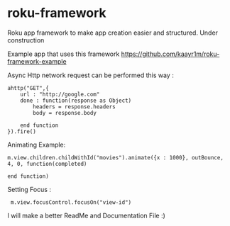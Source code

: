 # roku-framework
Roku app framework to make app creation easier and structured. Under construction

Example app that uses this framework https://github.com/kaayr1m/roku-framework-example

Async Http network request can be performed this way : 
        
    ahttp("GET",{
        url : "http://google.com"
        done : function(response as Object)
            headers = response.headers
            body = response.body
            
        end function
    }).fire()
        
Animating Example: 

    m.view.children.childWithId("movies").animate({x : 1000}, outBounce, 4, 0, function(completed)
        
    end function)

Setting Focus :
	  
	 m.view.focusControl.focusOn("view-id")
	
I will make a better ReadMe and Documentation File :) 
